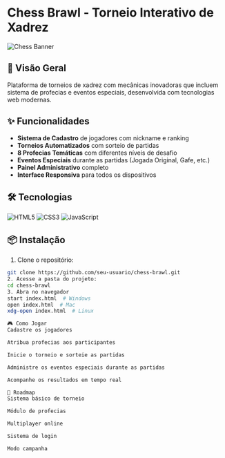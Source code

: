 # Chess Brawl - Torneio Interativo de Xadrez

![Chess Banner](https://img.icons8.com/color/96/000000/chess.png)

## 🚀 Visão Geral
Plataforma de torneios de xadrez com mecânicas inovadoras que incluem sistema de profecias e eventos especiais, desenvolvida com tecnologias web modernas.

## ✨ Funcionalidades
- **Sistema de Cadastro** de jogadores com nickname e ranking
- **Torneios Automatizados** com sorteio de partidas
- **8 Profecias Temáticas** com diferentes níveis de desafio
- **Eventos Especiais** durante as partidas (Jogada Original, Gafe, etc.)
- **Painel Administrativo** completo
- **Interface Responsiva** para todos os dispositivos

## 🛠️ Tecnologias
![HTML5](https://img.shields.io/badge/-HTML5-E34F26?logo=html5&logoColor=white)
![CSS3](https://img.shields.io/badge/-CSS3-1572B6?logo=css3&logoColor=white)
![JavaScript](https://img.shields.io/badge/-JavaScript-F7DF1E?logo=javascript&logoColor=black)

## 📦 Instalação
1. Clone o repositório:
```bash
git clone https://github.com/seu-usuario/chess-brawl.git
2. Acesse a pasta do projeto:
cd chess-brawl
3. Abra no navegador
start index.html  # Windows
open index.html  # Mac
xdg-open index.html  # Linux

🎮 Como Jogar
Cadastre os jogadores

Atribua profecias aos participantes

Inicie o torneio e sorteie as partidas

Administre os eventos especiais durante as partidas

Acompanhe os resultados em tempo real

📌 Roadmap
Sistema básico de torneio

Módulo de profecias

Multiplayer online

Sistema de login

Modo campanha
